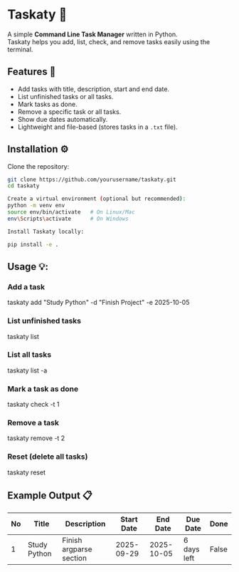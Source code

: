 # Taskaty 📝

A simple **Command Line Task Manager** written in Python.  
Taskaty helps you add, list, check, and remove tasks easily using the terminal.

## Features 🚀
- Add tasks with title, description, start and end date.
- List unfinished tasks or all tasks.
- Mark tasks as done.
- Remove a specific task or all tasks.
- Show due dates automatically.
- Lightweight and file-based (stores tasks in a `.txt` file).

## Installation ⚙️

Clone the repository:
```bash
git clone https://github.com/yourusername/taskaty.git
cd taskaty

Create a virtual environment (optional but recommended):
python -m venv env
source env/bin/activate   # On Linux/Mac
env\Scripts\activate      # On Windows

Install Taskaty locally:

pip install -e .
```


## Usage 💡:
### Add a task
taskaty add "Study Python" -d "Finish Project" -e 2025-10-05

### List unfinished tasks
taskaty list

### List all tasks
taskaty list -a

### Mark a task as done
taskaty check -t 1

### Remove a task
taskaty remove -t 2

### Reset (delete all tasks)
taskaty reset

## Example Output 📋

| No | Title        | Description             | Start Date | End Date   | Due Date     | Done  |
|----|--------------|------------------------|------------|------------|--------------|-------|
| 1  | Study Python | Finish argparse section | 2025-09-29 | 2025-10-05 | 6 days left  | False |


